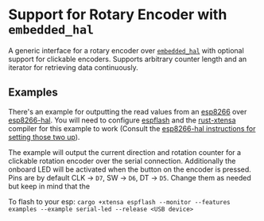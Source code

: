 # Support for Rotary Encoder with `embedded_hal`

A generic interface for a rotary encoder over [`embedded_hal`](https://github.com/rust-embedded/embedded-hal) with optional support for clickable encoders. Supports arbitrary counter length and an iterator for retrieving data continuously.

## Examples

There's an example for outputting the read values from an [esp8266](https://en.wikipedia.org/wiki/ESP8266) over [esp8266-hal](https://github.com/esp-rs/esp8266-hal). You will need to configure [espflash](https://github.com/esp-rs/espflash) and the [rust-xtensa](https://github.com/MabezDev/rust-xtensa) compiler for this example to work (Consult the [esp8266-hal instructions for setting those two up](https://github.com/esp-rs/esp8266-hal#setting-up-the-compiler)).

The example will output the current direction and rotation counter for a clickable rotation encoder over the serial connection. Additionally the onboard LED will be activated when the button on the encoder is pressed.
Pins are by default CLK -> `D7`, SW -> `D6`, DT -> `D5`. Change them as needed but keep in mind that the

To flash to your esp: `cargo +xtensa espflash --monitor --features examples --example serial-led --release <USB device>`
